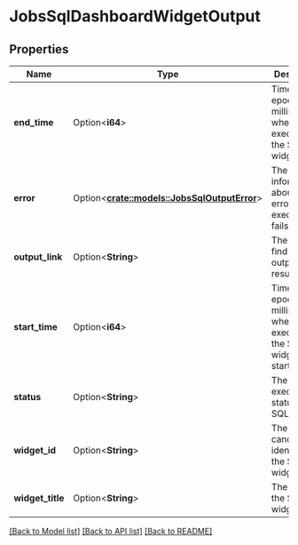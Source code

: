 # JobsSqlDashboardWidgetOutput

## Properties

Name | Type | Description | Notes
------------ | ------------- | ------------- | -------------
**end_time** | Option<**i64**> | Time (in epoch milliseconds) when execution of the SQL widget ends. | [optional]
**error** | Option<[**crate::models::JobsSqlOutputError**](JobsSqlOutputError.md)> | The information about the error when execution fails. | [optional]
**output_link** | Option<**String**> | The link to find the output results. | [optional]
**start_time** | Option<**i64**> | Time (in epoch milliseconds) when execution of the SQL widget starts. | [optional]
**status** | Option<**String**> | The execution status of the SQL widget. | [optional]
**widget_id** | Option<**String**> | The canonical identifier of the SQL widget. | [optional]
**widget_title** | Option<**String**> | The title of the SQL widget. | [optional]

[[Back to Model list]](../README.md#documentation-for-models) [[Back to API list]](../README.md#documentation-for-api-endpoints) [[Back to README]](../README.md)


